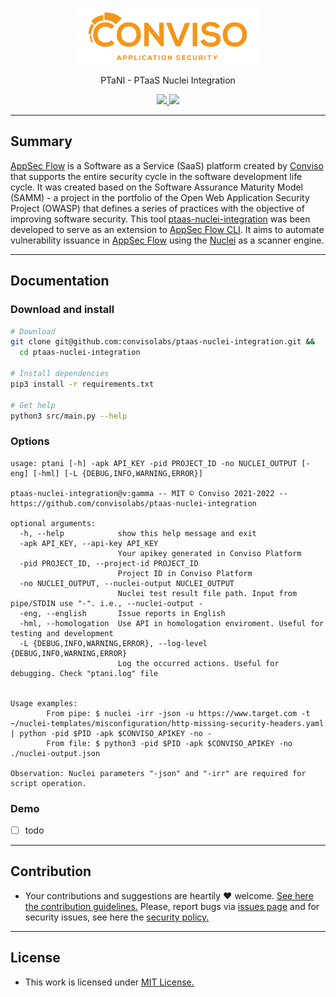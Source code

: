 <p align="center">
  <img src="https://raw.githubusercontent.com/convisoappsec/Burp-AppSecFlow/master/assets/readme/logo-conviso.png">
  <p align="center">PTaNI - PTaaS Nuclei Integration</p>
  <p align="center">
    <a href="/LICENSE.md">
      <img src="https://img.shields.io/badge/license-MIT-blue.svg">
    </a>
    <a href="https://github.com/convisolabs/ptaas-nuclei-integration/releases">
      <img src="https://img.shields.io/badge/stable%20version-gamma-green.svg">
    </a>
  </p>
</p>

---

## Summary

[AppSec Flow](https://blog.convisoappsec.com/en/appsec-flow-a-complete-devsecops-platform/) is a Software as a Service (SaaS) platform created by [Conviso](https://www.convisoappsec.com/) that supports the entire security cycle in the software development life cycle. It was created based on the Software Assurance Maturity Model (SAMM) - a project in the portfolio of the Open Web Application Security Project (OWASP) that defines a series of practices with the objective of improving software security. This tool [ptaas-nuclei-integration](https://github.com/convisolabs/ptaas-nuclei-integration) was been developed to serve as an extension to [AppSec Flow CLI](https://docs.convisoappsec.com/cli/installation). It aims to automate vulnerability issuance in [AppSec Flow](https://blog.convisoappsec.com/en/appsec-flow-a-complete-devsecops-platform/) using the [Nuclei](nuclei.projectdiscovery.io/) as a scanner engine.

---

## Documentation

### Download and install

```bash
# Download
git clone git@github.com:convisolabs/ptaas-nuclei-integration.git &&
  cd ptaas-nuclei-integration

# Install dependencies
pip3 install -r requirements.txt

# Get help
python3 src/main.py --help
```

### Options

```
usage: ptani [-h] -apk API_KEY -pid PROJECT_ID -no NUCLEI_OUTPUT [-eng] [-hml] [-L {DEBUG,INFO,WARNING,ERROR}]

ptaas-nuclei-integration@v:gamma -- MIT © Conviso 2021-2022 -- https://github.com/convisolabs/ptaas-nuclei-integration

optional arguments:
  -h, --help            show this help message and exit
  -apk API_KEY, --api-key API_KEY
                        Your apikey generated in Conviso Platform
  -pid PROJECT_ID, --project-id PROJECT_ID
                        Project ID in Conviso Platform
  -no NUCLEI_OUTPUT, --nuclei-output NUCLEI_OUTPUT
                        Nuclei test result file path. Input from pipe/STDIN use "-". i.e., --nuclei-output -
  -eng, --english       Issue reports in English
  -hml, --homologation  Use API in homologation enviroment. Useful for testing and development
  -L {DEBUG,INFO,WARNING,ERROR}, --log-level {DEBUG,INFO,WARNING,ERROR}
                        Log the occurred actions. Useful for debugging. Check "ptani.log" file


Usage examples: 
        From pipe: $ nuclei -irr -json -u https://www.target.com -t ~/nuclei-templates/misconfiguration/http-missing-security-headers.yaml | python -pid $PID -apk $CONVISO_APIKEY -no -
        From file: $ python3 -pid $PID -apk $CONVISO_APIKEY -no ./nuclei-output.json 
        
Observation: Nuclei parameters "-json" and "-irr" are required for script operation.
```

### Demo

+ [ ] todo

---

## Contribution

- Your contributions and suggestions are heartily ♥ welcome. [See here the contribution guidelines.](/.github/CONTRIBUTING.md) Please, report bugs via [issues page](https://github.com/convisolabs/ptaas-nuclei-integration/issues) and for security issues, see here the [security policy.](/SECURITY.md)

---

## License

- This work is licensed under [MIT License.](/LICENSE.md)

